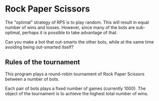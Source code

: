 # Rock Paper Scissors

The "optimal" strategy of RPS is to play random. This will result in equal
number of wins and losses. However, since many of the bots are sub-optimal,
perhaps it is possible to take advantage of that.

Can you make a bot that out-smarts the other bots, while at the same time
avoiding being out-smarted itself?

## Rules of the tournament
This program plays a round-robin tournament of Rock Paper Scissors between a
number of bots.

Each pair of bots plays a fixed number of games (currently 1000). The object
of the tournament is to achieve the highest total number of wins.

